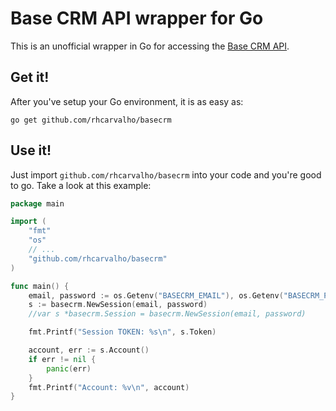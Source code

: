 # Base CRM API wrapper for Go

This is an unofficial wrapper in Go for accessing the [Base CRM API](http://dev.futuresimple.com/api/).

## Get it!

After you've setup your Go environment, it is as easy as:

    go get github.com/rhcarvalho/basecrm

## Use it!

Just import `github.com/rhcarvalho/basecrm` into your code and you're good to go.
Take a look at this example:

```go
package main

import (
	"fmt"
	"os"
	// ...
	"github.com/rhcarvalho/basecrm"
)

func main() {
	email, password := os.Getenv("BASECRM_EMAIL"), os.Getenv("BASECRM_PASSWORD")
	s := basecrm.NewSession(email, password)
	//var s *basecrm.Session = basecrm.NewSession(email, password)

	fmt.Printf("Session TOKEN: %s\n", s.Token)

	account, err := s.Account()
	if err != nil {
		panic(err)
	}
	fmt.Printf("Account: %v\n", account)
}
```
